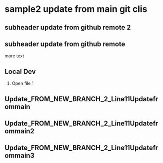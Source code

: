 # sample2 update from main git clis

## subheader update from github remote 2
## subheader update from github remote 

more text

## Local Dev

1. Open file 1

## Update_FROM_NEW_BRANCH_2_Line11Updatefrommain
## Update_FROM_NEW_BRANCH_2_Line11Updatefrommain2
## Update_FROM_NEW_BRANCH_2_Line11Updatefrommain3
